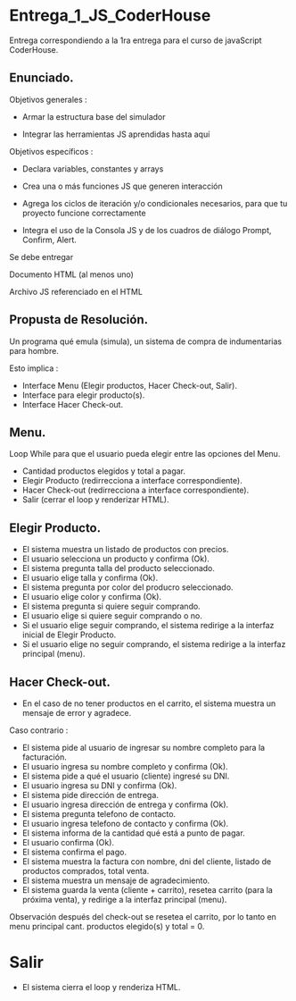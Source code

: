 # Entrega_1_JS_CoderHouse
Entrega correspondiendo a la 1ra entrega para el curso de javaScript CoderHouse.

## Enunciado.

Objetivos generales : 

* Armar la estructura base del simulador

* Integrar las herramientas JS aprendidas hasta aquí

Objetivos específicos :

* Declara variables, constantes y arrays

* Crea una o más funciones JS que generen interacción

* Agrega los ciclos de iteración y/o condicionales necesarios, para que tu proyecto funcione correctamente

* Integra el uso de la Consola JS y de los cuadros de diálogo Prompt, Confirm, Alert.

Se debe entregar

Documento HTML (al menos uno)

Archivo JS referenciado en el HTML


## Propusta de Resolución.

Un programa qué emula (simula), un sistema de compra de indumentarias para hombre.

Esto implica :
* Interface Menu (Elegir productos, Hacer Check-out, Salir). 
* Interface para elegir producto(s).
* Interface Hacer Check-out.  

## Menu.

Loop While para que el usuario pueda elegir entre las opciones del Menu.
* Cantidad productos elegidos y total a pagar.
* Elegir Producto (redirrecciona a interface correspondiente).
* Hacer Check-out (redirrecciona a interface correspondiente).
* Salir (cerrar el loop y renderizar HTML).

## Elegir Producto.
* El sistema muestra un listado de productos con precios.
* El usuario selecciona un producto y confirma (Ok).
* El sistema pregunta talla del producto seleccionado.
* El usuario elige talla y confirma (Ok).
* El sistema pregunta por color del producro seleccionado.
* El usuario elige color y confirma (Ok).
* El sistema pregunta si quiere seguir comprando.
* El usuario elige si quiere seguir comprando o no.
* Si el usuario elige seguir comprando, el sistema redirige a la interfaz inicial de Elegir Producto.
* Si el usuario elige no seguir comprando, el sistema redirige a la interfaz principal (menu).

## Hacer Check-out.
* En el caso de no tener productos en el carrito, el sistema muestra un mensaje de error y agradece.

Caso contrario :

* El sistema pide al usuario de ingresar su nombre completo para la facturación.
* El usuario ingresa su nombre completo y confirma (Ok).
* El sistema pide a qué el usuario (cliente) ingresé su DNI.
* El usuario ingresa su DNI y confirma (Ok).
* El sistema pide dirección de entrega.
* El usuario ingresa dirección de entrega y confirma (Ok).
* El sistema pregunta telefono de contacto.
* El usuario ingresa telefono de contacto y confirma (Ok).
* El sistema informa de la cantidad qué está a punto de pagar.
* El usuario confirma (Ok).
* El sistema confirma el pago.
* El sistema muestra la factura con nombre, dni del cliente, listado de productos comprados, total venta.
* El sistema muestra un mensaje de agradecimiento.
* El sistema guarda la venta (cliente + carrito), resetea carrito (para la próxima venta), y redirige a la interfaz principal (menu).

Observación después del check-out se resetea el carrito, por lo tanto en menu principal cant. productos elegido(s) y total = 0. 


# Salir
* El sistema cierra el loop y renderiza HTML.